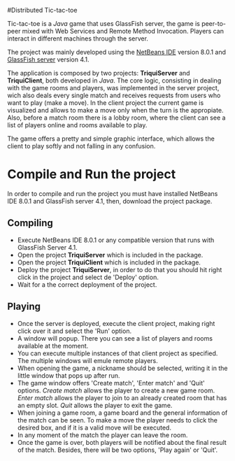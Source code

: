 #Distributed Tic-tac-toe

Tic-tac-toe is a *Java* game that uses GlassFish server, the game is peer-to-peer mixed with Web Services and Remote Method Invocation. Players can interact in different machines through the server.

The project was mainly developed using the [NetBeans IDE] version 8.0.1 and [GlassFish server] version 4.1.

The application is composed by two projects: **TriquiServer** and **TriquiClient**, both developed in *Java*.
The core logic, consisting in dealing with the game rooms and players, was implemented in the server project, wich also deals every single match and receives requests from users who want to play (make a move). In the client project the current game is visualized and allows to make a move only when the turn is the appropiate. Also, before a match room there is a lobby room, where the client can see a list of players online and rooms available to play.

The game offers a pretty and simple graphic interface, which allows the client to play softly and not falling in any confusion.

# Compile and Run the project
In order to compile and run the project you must have installed NetBeans IDE 8.0.1 and GlassFish server 4.1, then, download the project package.

## Compiling

* Execute NetBeans IDE 8.0.1 or any compatible version that runs with GlassFish Server 4.1.
* Open the project **TriquiServer** which is included in the package.
* Open the project **TriquiClient** which is included in the package.
* Deploy the project **TriquiServer**, in order to do that you should hit right click in the project and select de 'Deploy' option.
* Wait for a the correct deployment of the project.

## Playing
* Once the server is deployed, execute the client project, making right click over it and select the 'Run' option.
* A window will popup. There you can see a list of players and rooms available at the moment.
* You can execute multiple instances of that client project as specified. The multiple windows will emule remote players.
* When opening the game, a nickname should be selected, writing it in the little window that pops up after run.
* The game window offers 'Create match', 'Enter match' and 'Quit' options. *Create match* allows the player to create a new game room. *Enter match* allows the player to join to an already created room that has an empty slot. *Quit* allows the player to exit the game.
* When joining a game room, a game board and the general information of the match can be seen. To make a move the player needs to click the desired box, and if it is a valid move will be executed.
* In any moment of the match the player can leave the room.
* Once the game is over, both players will be notified about the final result of the match. Besides, there will be two options, 'Play again' or 'Quit'.

[Netbeans IDE]:https://netbeans.org/
[GlassFish server]:https://glassfish.java.net/

